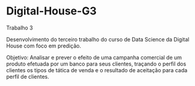 # Digital-House-G3
Trabalho 3

Desenvolvimento do terceiro trabalho do curso de Data Science da Digital House com foco em predição.

Objetivo: Analisar e prever o efeito de uma campanha comercial de um produto efetuada por um banco para seus clientes, traçando o perfil dos clientes
os tipos de tática de venda e o resultado de aceitação para cada perfil de clientes. 
